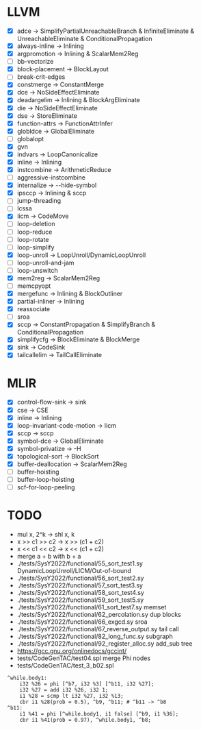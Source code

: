 # LLVM
+ [x] adce -> SimplifyPartialUnreachableBranch & InfiniteEliminate & UnreachableEliminate & ConditionalPropagation
+ [x] always-inline -> Inlining
+ [x] argpromotion -> Inlining & ScalarMem2Reg
+ [ ] bb-vectorize
+ [x] block-placement -> BlockLayout
+ [ ] break-crit-edges
+ [x] constmerge -> ConstantMerge
+ [x] dce -> NoSideEffectEliminate
+ [x] deadargelim -> Inlining & BlockArgEliminate
+ [x] die -> NoSideEffectEliminate
+ [x] dse -> StoreEliminate
+ [x] function-attrs -> FunctionAttrInfer
+ [x] globldce -> GlobalEliminate
+ [ ] globalopt
+ [x] gvn
+ [x] indvars -> LoopCanonicalize
+ [x] inline -> Inlining
+ [x] instcombine -> ArithmeticReduce
+ [ ] aggressive-instcombine
+ [x] internalize -> --hide-symbol
+ [x] ipsccp -> Inlining & sccp
+ [ ] jump-threading
+ [ ] lcssa
+ [x] licm -> CodeMove
+ [ ] loop-deletion
+ [ ] loop-reduce
+ [ ] loop-rotate
+ [ ] loop-simplify
+ [x] loop-unroll -> LoopUnroll/DynamicLoopUnroll
+ [ ] loop-unroll-and-jam
+ [ ] loop-unswitch
+ [x] mem2reg -> ScalarMem2Reg
+ [ ] memcpyopt
+ [x] mergefunc -> Inlining & BlockOutliner
+ [x] partial-inliner -> Inlining
+ [x] reassociate
+ [ ] sroa
+ [x] sccp -> ConstantPropagation & SimplifyBranch & ConditionalPropagation
+ [x] simplifycfg -> BlockEliminate & BlockMerge
+ [x] sink -> CodeSink
+ [x] tailcallelim -> TailCallEliminate

# MLIR
+ [x] control-flow-sink -> sink
+ [x] cse -> CSE
+ [x] inline -> Inlining
+ [x] loop-invariant-code-motion -> licm
+ [x] sccp -> sccp
+ [x] symbol-dce -> GlobalEliminate
+ [x] symbol-privatize -> -H
+ [x] topological-sort -> BlockSort
+ [x] buffer-deallocation -> ScalarMem2Reg
+ [ ] buffer-hoisting
+ [ ] buffer-loop-hoisting
+ [ ] scf-for-loop-peeling

# TODO
+ mul x, 2^k -> shl x, k
+ x >> c1 >> c2 -> x >> (c1 + c2)
+ x << c1 << c2 -> x << (c1 + c2)
+ merge a + b with b + a
+ ./tests/SysY2022/functional/55_sort_test1.sy DynamicLoopUnroll/LICM/Out-of-bound
+ ./tests/SysY2022/functional/56_sort_test2.sy
+ ./tests/SysY2022/functional/57_sort_test3.sy
+ ./tests/SysY2022/functional/58_sort_test4.sy
+ ./tests/SysY2022/functional/59_sort_test5.sy
+ ./tests/SysY2022/functional/61_sort_test7.sy memset
+ ./tests/SysY2022/functional/62_percolation.sy dup blocks
+ ./tests/SysY2022/functional/66_exgcd.sy sroa
+ ./tests/SysY2022/functional/67_reverse_output.sy tail call
+ ./tests/SysY2022/functional/82_long_func.sy subgraph
+ ./tests/SysY2022/functional/92_register_alloc.sy add_sub tree
+ https://gcc.gnu.org/onlinedocs/gccint/
+ tests/CodeGenTAC/test04.spl merge Phi nodes
+ tests/CodeGenTAC/test_3_b02.spl
```
^while.body1:
    i32 %26 = phi [^b7, i32 %3] [^b11, i32 %27];
    i32 %27 = add i32 %26, i32 1;
    i1 %28 = scmp lt i32 %27, i32 %13;
    cbr i1 %28(prob = 0.5), ^b9, ^b11; # ^b11 -> ^b8
^b11:
    i1 %41 = phi [^while.body1, i1 false] [^b9, i1 %36];
    cbr i1 %41(prob = 0.97), ^while.body1, ^b8;
```
